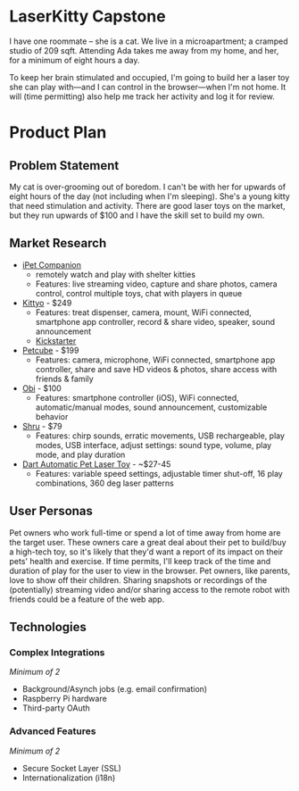 # LaserKitty Capstone

I have one roommate – she is a cat. We live in a microapartment; a cramped studio of 209 sqft. Attending Ada takes me away from my home, and her, for a minimum of eight hours a day.

To keep her brain stimulated and occupied, I'm going to build her a laser toy she can play with—and I can control in the browser—when I'm not home. It will (time permitting) also help me track her activity and log it for review.

<!-- Possible feature(s): give out codes to let my friends play with my kitty (with restricted times) -->

# Product Plan

## Problem Statement

My cat is over-grooming out of boredom. I can't be with her for upwards of eight hours of the day (not including when I'm sleeping). She's a young kitty that need stimulation and activity. There are good laser toys on the market, but they run upwards of $100 and I have the skill set to build my own.

## Market Research

+ [iPet Companion](http://ipetcompanion.com/shelters/oregon-humane-society)
  - remotely watch and play with shelter kitties
  - Features: live streaming video, capture and share photos, camera control, control multiple toys, chat with players in queue
+ [Kittyo](http://kittyo.com/) - $249
  - Features: treat dispenser, camera, mount, WiFi connected, smartphone app controller, record & share video, speaker, sound announcement
  - [Kickstarter](https://www.kickstarter.com/projects/kittyo/kittyo-play-with-your-cat-even-when-youre-not-home/description)
+ [Petcube](https://www.kickstarter.com/projects/petcube/petcube-stay-closer-to-your-pet/description) - $199
  - Features: camera, microphone, WiFi connected, smartphone app controller, share and save HD videos & photos, share access with friends & family
+ [Obi](https://www.kickstarter.com/projects/danprovost/obi-a-smart-laser-toy-for-pets) - $100
  - Features: smartphone controller (iOS), WiFi connected, automatic/manual modes, sound announcement, customizable behavior
+ [Shru](https://www.kickstarter.com/projects/1046165765/egg-the-intelligent-cat-companion/description) - $79
  - Features: chirp sounds, erratic movements, USB rechargeable, play modes, USB interface, adjust settings: sound type, volume, play mode, and play duration
+ [Dart Automatic Pet Laser Toy](https://www.thinkgeek.com/product/dcd0/) - ~$27-45
  - Features: variable speed settings, adjustable timer shut-off, 16 play combinations, 360 deg laser patterns


## User Personas  

Pet owners who work full-time or spend a lot of time away from home are the target user. These owners care a great deal about their pet to build/buy a high-tech toy, so it's likely that they'd want a report of its impact on their pets' health and exercise. If time permits, I'll keep track of the time and duration of play for the user to view in the browser. Pet owners, like parents, love to show off their children. Sharing snapshots or recordings of the (potentially) streaming video and/or sharing access to the remote robot with friends could be a feature of the web app.

## Technologies

### Complex Integrations
_Minimum of 2_  

+ Background/Asynch jobs (e.g. email confirmation)
+ Raspberry Pi hardware
+ Third-party OAuth

### Advanced Features
_Minimum of 2_  

+ Secure Socket Layer (SSL)
+ Internationalization (i18n)
